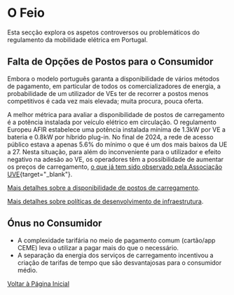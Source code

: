 # O Feio

Esta secção explora os aspetos controversos ou problemáticos do regulamento da mobilidade elétrica em Portugal.

## Falta de Opções de Postos para o Consumidor

Embora o modelo português garanta a disponibilidade de vários métodos de pagamento, em particular de todos os comercializadores de energia, a probabilidade de um utilizador de VEs ter de recorrer a postos menos competitivos é cada vez mais elevada; muita procura, pouca oferta.

A melhor métrica para avaliar a disponibilidade de postos de carregamento é a potência instalada por veículo elétrico em circulação. O regulamento Europeu AFIR estabelece uma potência instalada mínima de 1.3kW por VE a bateria e 0.8kW por híbrido plug-in. No final de 2024, a rede de acesso público estava a apenas 5.6% do mínimo o que é um dos mais baixos da UE a 27. Nesta situação, para além do inconveniente para o utilizador e efeito negativo na adesão ao VE, os operadores têm a possibilidade de aumentar os preços de carregamento, [o que já tem sido observado pela Associação UVE](https://www.uve.pt/page/manifesto-uve-estado-da-rede-incerteza-instalada/){target="_blank"}.

[Mais detalhes sobre a disponibilidade de postos de carregamento](./infraestrutura-limitada.md).

[Mais detalhes sobre políticas de desenvolvimento de infraestrutura](../solucoes/investimento-infraestrutura.md).


## Ónus no Consumidor

- A complexidade tarifária no meio de pagamento comum (cartão/app CEME) leva o utilizar a pagar mais do que o necessário.
- A separação da energia dos serviços de carregamento incentivou a criação de tarifas de tempo que são desvantajosas para o consumidor médio.
 



[Voltar à Página Inicial](../index.md)

